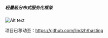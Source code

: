 ##### 轻量级分布式服务化框架

![Alt text](http://img2.ph.126.net/oMJOdxjM93wKtlsF764_DQ==/6630102394491146555.jpg)

项目已移动至：https://github.com/lindzh/hasting
